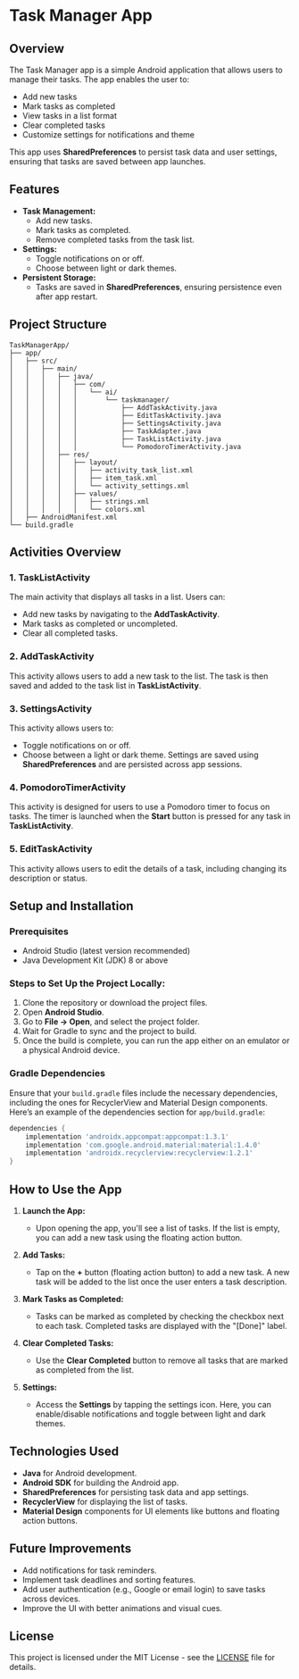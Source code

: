 # Task Manager App

## Overview
The Task Manager app is a simple Android application that allows users to manage their tasks. The app enables the user to:
- Add new tasks
- Mark tasks as completed
- View tasks in a list format
- Clear completed tasks
- Customize settings for notifications and theme

This app uses **SharedPreferences** to persist task data and user settings, ensuring that tasks are saved between app launches.

## Features
- **Task Management:**
  - Add new tasks.
  - Mark tasks as completed.
  - Remove completed tasks from the task list.
- **Settings:**
  - Toggle notifications on or off.
  - Choose between light or dark themes.
- **Persistent Storage:**
  - Tasks are saved in **SharedPreferences**, ensuring persistence even after app restart.

## Project Structure

```
TaskManagerApp/
├── app/
│   ├── src/
│   │   ├── main/
│   │   │   ├── java/
│   │   │   │   ├── com/
│   │   │   │   │   └── ai/
│   │   │   │   │       └── taskmanager/
│   │   │   │   │           ├── AddTaskActivity.java
│   │   │   │   │           ├── EditTaskActivity.java
│   │   │   │   │           ├── SettingsActivity.java
│   │   │   │   │           ├── TaskAdapter.java
│   │   │   │   │           ├── TaskListActivity.java
│   │   │   │   │           └── PomodoroTimerActivity.java
│   │   │   ├── res/
│   │   │   │   ├── layout/
│   │   │   │   │   ├── activity_task_list.xml
│   │   │   │   │   ├── item_task.xml
│   │   │   │   │   └── activity_settings.xml
│   │   │   │   ├── values/
│   │   │   │   │   ├── strings.xml
│   │   │   │   │   └── colors.xml
│   ├── AndroidManifest.xml
└── build.gradle
```

## Activities Overview

### 1. **TaskListActivity** 
The main activity that displays all tasks in a list. Users can:
- Add new tasks by navigating to the **AddTaskActivity**.
- Mark tasks as completed or uncompleted.
- Clear all completed tasks.

### 2. **AddTaskActivity**
This activity allows users to add a new task to the list. The task is then saved and added to the task list in **TaskListActivity**.

### 3. **SettingsActivity**
This activity allows users to:
- Toggle notifications on or off.
- Choose between a light or dark theme.
Settings are saved using **SharedPreferences** and are persisted across app sessions.

### 4. **PomodoroTimerActivity**
This activity is designed for users to use a Pomodoro timer to focus on tasks. The timer is launched when the **Start** button is pressed for any task in **TaskListActivity**.

### 5. **EditTaskActivity**
This activity allows users to edit the details of a task, including changing its description or status.

## Setup and Installation

### Prerequisites
- Android Studio (latest version recommended)
- Java Development Kit (JDK) 8 or above

### Steps to Set Up the Project Locally:
1. Clone the repository or download the project files.
2. Open **Android Studio**.
3. Go to **File -> Open**, and select the project folder.
4. Wait for Gradle to sync and the project to build.
5. Once the build is complete, you can run the app either on an emulator or a physical Android device.

### Gradle Dependencies
Ensure that your `build.gradle` files include the necessary dependencies, including the ones for RecyclerView and Material Design components. Here’s an example of the dependencies section for `app/build.gradle`:

```gradle
dependencies {
    implementation 'androidx.appcompat:appcompat:1.3.1'
    implementation 'com.google.android.material:material:1.4.0'
    implementation 'androidx.recyclerview:recyclerview:1.2.1'
}
```

## How to Use the App
1. **Launch the App:**
   - Upon opening the app, you'll see a list of tasks. If the list is empty, you can add a new task using the floating action button.
   
2. **Add Tasks:**
   - Tap on the **+** button (floating action button) to add a new task. A new task will be added to the list once the user enters a task description.
   
3. **Mark Tasks as Completed:**
   - Tasks can be marked as completed by checking the checkbox next to each task. Completed tasks are displayed with the "[Done]" label.

4. **Clear Completed Tasks:**
   - Use the **Clear Completed** button to remove all tasks that are marked as completed from the list.

5. **Settings:**
   - Access the **Settings** by tapping the settings icon. Here, you can enable/disable notifications and toggle between light and dark themes.

## Technologies Used
- **Java** for Android development.
- **Android SDK** for building the Android app.
- **SharedPreferences** for persisting task data and app settings.
- **RecyclerView** for displaying the list of tasks.
- **Material Design** components for UI elements like buttons and floating action buttons.

## Future Improvements
- Add notifications for task reminders.
- Implement task deadlines and sorting features.
- Add user authentication (e.g., Google or email login) to save tasks across devices.
- Improve the UI with better animations and visual cues.

## License
This project is licensed under the MIT License - see the [LICENSE](LICENSE) file for details.
